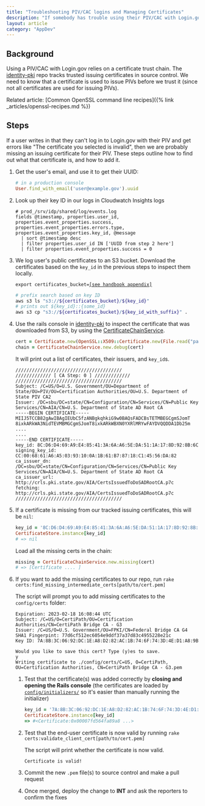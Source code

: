 ```yaml
---
title: "Troubleshooting PIV/CAC logins and Managing Certificates"
description: "If somebody has trouble using their PIV/CAC with Login.gov, and also how to download new certificates from Certificate Authorities"
layout: article
category: "AppDev"
---
```


## Background

Using a PIV/CAC with Login.gov relies on a certificate trust chain. The [identity-pki](https://github.com/18f/identity-pki)
repo tracks trusted issuing certificates in source control. We need to know that a certificate is used to issue PIVs
before we trust it (since not all certificates are used for issuing PIVs).

Related article: [Common OpenSSL command line recipes]({% link _articles/openssl-recipes.md %})

## Steps

If a user writes in that they can't log in to Login.gov with their PIV and get errors like "The certificate you selected is invalid",
then we are probably missing an issuing certificate for their PIV. These steps outline how to find out what that certificate is,
and how to add it.

1. Get the user's email, and use it to get their UUID:

    ```ruby
    # in a production console
    User.find_with_email('user@example.gov').uuid
    ```

1. Look up their key ID in our logs in Cloudwatch Insights logs

    ```
    # prod_/srv/idp/shared/log/events.log
    fields @timestamp, properties.user_id, properties.event_properties.success, properties.event_properties.errors.type, properties.event_properties.key_id, @message
      | sort @timestamp desc
      | filter properties.user_id IN ['UUID from step 2 here']
      | filter properties.event_properties.success = 0
    ```
1. We log user's public certificates to an S3 bucket.
   Download the certificates based on the `key_id` in the previous steps to inspect them locally.

    <pre><code>export certificates_bucket=<a href="https://docs.google.com/document/d/1ZMpi7Gj-Og1dn-qUBfQHqLc1Im7rUzDmIxKn11DPJzk/edit#heading=h.lr6u13hz0psq">[see handbook appendix]</a></code></pre>

   ```bash
   # prefix search based on key ID
   aws s3 ls "s3://${certificates_bucket}/${key_id}"
   # prints out ${key_id}::{some_id}
   aws s3 cp "s3://${certificates_bucket}/${key_id_with_suffix}" .
   ```

1. Use the rails console in [identity-pki](https://github.com/18f/identity-pki) to inspect the certificate that was downloaded from S3,
   by using the [CertificateChainService](https://github.com/18F/identity-pki/blob/main/app/services/certificate_chain_service.rb).

    ```ruby
    cert = Certificate.new(OpenSSL::X509::Certificate.new(File.read("path/to/cert")))
    chain = CertificateChainService.new.debug(cert)
    ```

    It will print out a list of certificates, their issuers, and `key_id`s.

    ```
    ///////////////////////////////////////
    ///////////// [ CA Step: 0 ] /////////////
    ///////////////////////////////////////
    Subject: /C=US/O=U.S. Government/OU=Department of State/OU=PIV/OU=Certification Authorities/OU=U.S. Department of State PIV CA2
    Issuer: /DC=sbu/DC=state/CN=Configuration/CN=Services/CN=Public Key Services/CN=AIA/CN=U.S. Department of State AD Root CA
    -----BEGIN CERTIFICATE-----
    MIIJ5TCCB82gAwIBAgIEUbC5fzANBgkqhkiG9w0BAQsFADCBsTETMBEGCgmSJomT
    8ixkARkWA3NidTEVMBMGCgmSJomT8ixkARkWBXN0YXRlMRYwFAYDVQQDDA1Db25m
    ....
    ....
    -----END CERTIFICATE-----
    key_id: 8C:D6:D4:69:A9:E4:85:41:3A:6A:A6:5E:DA:51:1A:17:8D:92:8B:6C
    signing_key_id: CC:00:68:61:A6:A5:03:93:10:0A:1B:61:B7:87:18:C1:45:56:DA:82
    ca_issuer_dn: /DC=sbu/DC=state/CN=Configuration/CN=Services/CN=Public Key Services/CN=AIA/CN=U.S. Department of State AD Root CA
    ca_issuer_url: http://crls.pki.state.gov/AIA/CertsIssuedToDoSADRootCA.p7c
    fetching: http://crls.pki.state.gov/AIA/CertsIssuedToDoSADRootCA.p7c
    ///////////////////////////////////////

   ```

1. If a certificate is missing from our tracked issuing certificates, this will be `nil`:

    ```ruby
    key_id = '8C:D6:D4:69:A9:E4:85:41:3A:6A:A6:5E:DA:51:1A:17:8D:92:8B:6C'
    CertificateStore.instance[key_id]
    # => nil
    ```

    Load all the missing certs in the chain:

    ```ruby
    missing = CertificateChainService.new.missing(cert)
    # => [Certificate .... ]
    ```

1. If you want to add the missing certificates to our repo, run `rake certs:find_missing_intermediate_certs[path/to/cert.pem]`

    The script will prompt you to add missing certificates to the `config/certs` folder:

    ```shell
    Expiration: 2023-02-18 16:08:44 UTC
    Subject: /C=US/O=CertiPath/OU=Certification Authorities/CN=CertiPath Bridge CA - G3
    Issuer: /C=US/O=U.S. Government/OU=FPKI/CN=Federal Bridge CA G4
    SHA1 Fingerpint: 77d6cf512ec6054e9ddf37a37d83c4955228e21c
    Key ID: 7A:8B:3C:06:92:DC:1E:A8:D2:82:AC:1B:74:6F:74:3D:4E:D1:A8:9B

    Would you like to save this cert? Type (y)es to save.
    y
    Writing certificate to ./config/certs/C=US, O=CertiPath, OU=Certification Authorities, CN=CertiPath Bridge CA - G3.pem
    ```

    1. Test that the certificate(s) was added correctly by **closing and opening the Rails console** (the certificates are loaded by [`config/initializers/`](https://github.com/18F/identity-pki/blob/main/config/initializers/certificate_store.rb) so it's easier than manually running the initializer)

        ```ruby
        key_id = '7A:8B:3C:06:92:DC:1E:A8:D2:82:AC:1B:74:6F:74:3D:4E:D1:A8:9B'
        CertificateStore.instance[key_id]
        => #<Certificate:0x00007fd564fa89a8 ...>
        ```
    1. Test that the end-user certificate is now valid by running `rake certs:validate_client_cert[path/to/cert.pem]`
        
        The script will print whether the certificate is now valid.
        
        ```shell
        Certificate is valid!
        ```

    1. Commit the new `.pem` file(s) to source control and make a pull request

    1. Once merged, deploy the change to **INT** and ask the reporters to confirm the fixes
